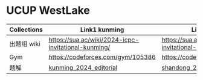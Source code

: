 # UCUP WestLake

| Collections | Link1 kunming                                       | Link2 shandong                                       |
| ----------- | --------------------------------------------------- | ---------------------------------------------------- |
| 出题组 wiki | https://sua.ac/wiki/2024-icpc-invitational-kunming/ | https://sua.ac/wiki/2024-ccpc-invitational-shandong/ |
| Gym         | https://codeforces.com/gym/105386                   | https://codeforces.com/gym/105385                    |
| 题解        | [kunming_2024_editorial](./kunming_2024_editorial)  | [shandong_2024_editorial](./shandong_2024_editorial) |


